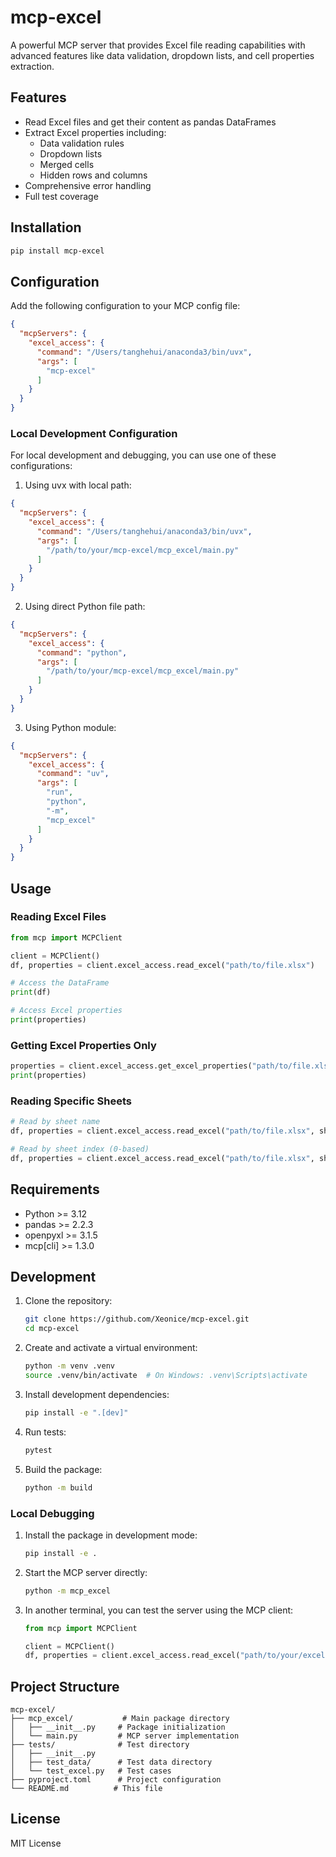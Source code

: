 # mcp-excel

A powerful MCP server that provides Excel file reading capabilities with advanced features like data validation, dropdown lists, and cell properties extraction.

## Features

- Read Excel files and get their content as pandas DataFrames
- Extract Excel properties including:
  - Data validation rules
  - Dropdown lists
  - Merged cells
  - Hidden rows and columns
- Comprehensive error handling
- Full test coverage

## Installation

```bash
pip install mcp-excel
```

## Configuration

Add the following configuration to your MCP config file:

```json
{
  "mcpServers": {
    "excel_access": {
      "command": "/Users/tanghehui/anaconda3/bin/uvx",
      "args": [
        "mcp-excel"
      ]
    }
  }
}
```

### Local Development Configuration

For local development and debugging, you can use one of these configurations:

1. Using uvx with local path:
```json
{
  "mcpServers": {
    "excel_access": {
      "command": "/Users/tanghehui/anaconda3/bin/uvx",
      "args": [
        "/path/to/your/mcp-excel/mcp_excel/main.py"
      ]
    }
  }
}
```

2. Using direct Python file path:
```json
{
  "mcpServers": {
    "excel_access": {
      "command": "python",
      "args": [
        "/path/to/your/mcp-excel/mcp_excel/main.py"
      ]
    }
  }
}
```

3. Using Python module:
```json
{
  "mcpServers": {
    "excel_access": {
      "command": "uv",
      "args": [
        "run",
        "python",
        "-m",
        "mcp_excel"
      ]
    }
  }
}
```

## Usage

### Reading Excel Files

```python
from mcp import MCPClient

client = MCPClient()
df, properties = client.excel_access.read_excel("path/to/file.xlsx")

# Access the DataFrame
print(df)

# Access Excel properties
print(properties)
```

### Getting Excel Properties Only

```python
properties = client.excel_access.get_excel_properties("path/to/file.xlsx")
print(properties)
```

### Reading Specific Sheets

```python
# Read by sheet name
df, properties = client.excel_access.read_excel("path/to/file.xlsx", sheet_name="Sheet2")

# Read by sheet index (0-based)
df, properties = client.excel_access.read_excel("path/to/file.xlsx", sheet_name=1)
```

## Requirements

- Python >= 3.12
- pandas >= 2.2.3
- openpyxl >= 3.1.5
- mcp[cli] >= 1.3.0

## Development

1. Clone the repository:
   ```bash
   git clone https://github.com/Xeonice/mcp-excel.git
   cd mcp-excel
   ```

2. Create and activate a virtual environment:
   ```bash
   python -m venv .venv
   source .venv/bin/activate  # On Windows: .venv\Scripts\activate
   ```

3. Install development dependencies:
   ```bash
   pip install -e ".[dev]"
   ```

4. Run tests:
   ```bash
   pytest
   ```

5. Build the package:
   ```bash
   python -m build
   ```

### Local Debugging

1. Install the package in development mode:
   ```bash
   pip install -e .
   ```

2. Start the MCP server directly:
   ```bash
   python -m mcp_excel
   ```

3. In another terminal, you can test the server using the MCP client:
   ```python
   from mcp import MCPClient
   
   client = MCPClient()
   df, properties = client.excel_access.read_excel("path/to/your/excel/file.xlsx")
   ```

## Project Structure

```
mcp-excel/
├── mcp_excel/           # Main package directory
│   ├── __init__.py     # Package initialization
│   └── main.py         # MCP server implementation
├── tests/              # Test directory
│   ├── __init__.py
│   ├── test_data/      # Test data directory
│   └── test_excel.py   # Test cases
├── pyproject.toml      # Project configuration
└── README.md          # This file
```

## License

MIT License
